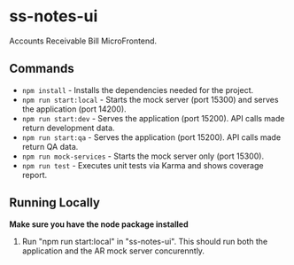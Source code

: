 # ss-notes-ui
Accounts Receivable Bill MicroFrontend.

## Commands
* ```npm install``` - Installs the dependencies needed for the project.
* ```npm run start:local``` - Starts the mock server (port 15300) and serves the application (port 14200).
* ```npm run start:dev``` - Serves the application (port 15200). API calls made return development data.
* ```npm run start:qa``` - Serves the application (port 15200). API calls made return QA data.
* ```npm run mock-services``` - Starts the mock server only (port 15300).
* ```npm run test``` - Executes unit tests via Karma and shows coverage report.

## Running Locally
**Make sure you have the node package installed**
1. Run "npm run start:local" in "ss-notes-ui". This should run both the application and the AR mock server concurenntly.

